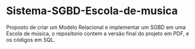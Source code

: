 # Sistema-SGBD-Escola-de-musica
Proposto de criar um Modelo Relacional e implementar um SGBD em uma Escola de música, o repositorio contem a versão final do projeto em PDF, e os códigos em SQL.
